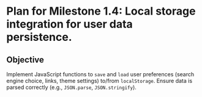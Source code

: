# Plan for Milestone 1.4: Local storage integration for user data persistence.

## Objective
Implement JavaScript functions to `save` and `load` user preferences (search engine choice, links, theme settings) to/from `localStorage`. Ensure data is parsed correctly (e.g., `JSON.parse`, `JSON.stringify`).
